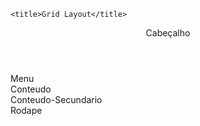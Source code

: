 <!DOCTYPE html>
<html lang="pt-br">
<head>
    <meta charset="UTF-8">
    <meta http-equiv="X-UA-Compatible" content="IE=edge">
    <meta name="viewport" content="width=device-width, initial-scale=1.0">
    <link rel="stylesheet" href="estilo.css">
    
    <title>Grid Layout</title>
</head>
<body>
    <section id="principal">
        <header class="cabecalho">
            Cabeçalho
        </header>
        <nav class="menu">
            Menu
        </nav>
        <article class="conteudo">
            Conteudo
        </article>
        <aside class="conteudo-secundario">
            Conteudo-Secundario
        </aside>
        <footer class="rodape">
            Rodape
        </footer>
    </section>
</body>
</html>